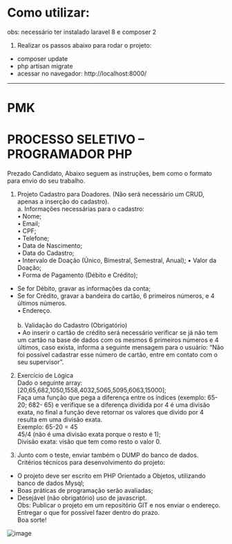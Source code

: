 # Como utilizar:

obs: necessário ter instalado laravel 8 e composer 2

1. Realizar os passos abaixo para rodar o projeto: <br>
- composer update <br>
- php artisan migrate <br>
- acessar no navegador: http://localhost:8000/ <br>

---

# PMK

# PROCESSO SELETIVO – PROGRAMADOR PHP 
Prezado Candidato, 
Abaixo seguem as instruções, bem como o formato para envio do seu  trabalho. 

1. Projeto Cadastro para Doadores. (Não será necessário um CRUD, apenas  a inserção do cadastro). <br>
a. Informações necessárias para o cadastro: <br>
• Nome; <br>
• Email; <br>
• CPF; <br>
• Telefone; <br>
• Data de Nascimento; <br>
• Data do Cadastro; <br>
• Intervalo de Doação (Único, Bimestral, Semestral, Anual); • Valor da Doação; <br>
• Forma de Pagamento (Débito e Crédito); <br>
- Se for Débito, gravar as informações da conta; <br> 
- Se for Crédito, gravar a bandeira do cartão, 6 primeiros números, e  4 últimos números. <br>
• Endereço. <br><br>
b. Validação do Cadastro (Obrigatório)  <br>
• Ao inserir o cartão de crédito será necessário verificar se já não tem um  cartão na base de dados com os mesmos 6 primeiros números e 4 últimos, caso exista, informa a seguinte mensagem para o usuário: “Não  foi possível cadastrar esse número de cartão, entre em contato com o  seu supervisor”. <br>

2. Exercício de Lógica <br>
Dado o seguinte array: [20,65,682,1050,1558,4032,5065,5095,6063,15000]; <br>
Faça uma função que pega a diferença entre os índices (exemplo: 65-20; 682- 65) e verifique se a diferença dividida por 4 é uma divisão exata, no final a função deve  retornar os valores que divido por 4 resulta em uma divisão exata. <br>
Exemplo: 65-20 = 45 <br>
45/4 (não é uma divisão exata porque o resto é 1); <br>
Divisão exata: visão que tem como resto o valor 0.<br>

3. Junto com o teste, enviar também o DUMP do banco de dados. <br>
Critérios técnicos para desenvolvimento do projeto: <br>
- O projeto deve ser escrito em PHP Orientado a Objetos,  utilizando banco de dados Mysql; <br>
- Boas práticas de programação serão avaliadas; <br>
- Desejável (não obrigatório) uso de javascript. <br>
Obs: Publicar o projeto em um repositório GIT e nos enviar o  endereço. Entregar o que for possível fazer dentro do prazo. <br>
Boa sorte!<br>

![image](https://user-images.githubusercontent.com/58126824/185301798-e49af699-917e-407d-bbf4-1c4fcf444377.png)
